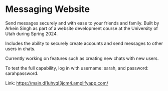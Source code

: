 # Messaging Website

Send messages securely and with ease to your friends and family. Built by Arkein Singh as part of a website development course at the University of Utah during Spring 2024.

Includes the ability to securely create accounts and send messages to other users in chats.

Currently working on features such as creating new chats with new users.

To test the full capability, log in with username: sarah, and password: sarahpassword.

Link: https://main.dl1uhvql3jcm4.amplifyapp.com/



